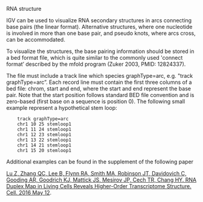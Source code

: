 
<!---
The page title should not go in the menu
-->
<p class="page-title"> RNA structure </p>

IGV can be used to visualize RNA secondary structures in arcs connecting base pairs (the linear format). Alternative
structures, where one nucleotide is involved in more than one base pair, and pseudo knots, where arcs cross, can be
accommodated.


To visualize the structures, the base pairing information should be stored in a bed format file, which is quite
    similar to the commonly used &#39;connect format&rsquo; described by the mfold program (Zuker 2003, PMID: 12824337).
    
<!---
THE FOLLOWING IS ALREADY IN THE DATAFORMATS PAGE:
-->
    
The file must include a track line which species graphType=arc, e.g. &quot;track graphType=arc&rdquo;. Each record
    line must contain the first three columns of a bed file: chrom, start and end, where the start and end represent the
    base pair. Note that the start position follows standard BED file convention and is zero-based (first base on a
    sequence is position 0). The following small example represent a hypothetical stem loop:</p>

```
    track graphType=arc
    chr1 10 25 stemloop1
    chr1 11 24 stemloop1
    chr1 12 23 stemloop1
    chr1 13 22 stemloop1
    chr1 14 21 stemloop1
    chr1 15 20 stemloop1
```

Additional examples can be found in the supplement of the following paper

[Lu Z, Zhang QC, Lee B, Flynn RA, Smith MA, Robinson JT, Davidovich C, Gooding AR, Goodrich KJ, Mattick JS, Mesirov JP, Cech TR, Chang HY. RNA Duplex Map in Living Cells Reveals Higher-Order Transcriptome Structure. Cell. 2016 May 12](https://www.cell.com/cell/abstract/S0092-8674(16)30422-6).
